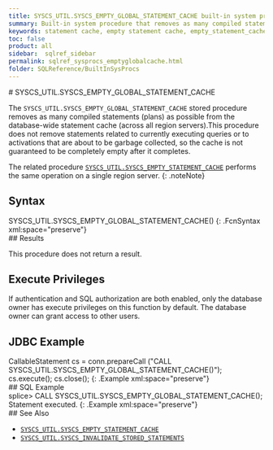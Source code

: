 ```yaml
---
title: SYSCS_UTIL.SYSCS_EMPTY_GLOBAL_STATEMENT_CACHE built-in system procedure
summary: Built-in system procedure that removes as many compiled statements (plans) as possible from the database-wide statement cache (across all region servers).
keywords: statement cache, empty statement cache, empty_statement_cache
toc: false
product: all
sidebar:  sqlref_sidebar
permalink: sqlref_sysprocs_emptyglobalcache.html
folder: SQLReference/BuiltInSysProcs
---
```

<section>
<div class="TopicContent" data-swiftype-index="true" markdown="1">
# SYSCS_UTIL.SYSCS_EMPTY_GLOBAL_STATEMENT_CACHE

The `SYSCS_UTIL.SYSCS_EMPTY_GLOBAL_STATEMENT_CACHE` stored procedure
removes as many compiled statements (plans) as possible from the
database-wide statement cache (across all region servers).This procedure
does not remove statements related to currently executing queries or to
activations that are about to be garbage collected, so the cache is not
guaranteed to be completely empty after it completes.

The related procedure
[`SYSCS_UTIL.SYSCS_EMPTY_STATEMENT_CACHE`](sqlref_sysprocs_emptycache.html) performs
the same operation on a single region server.
{: .noteNote}

## Syntax

<div class="fcnWrapperWide" markdown="1">
    SYSCS_UTIL.SYSCS_EMPTY_GLOBAL_STATEMENT_CACHE()
{: .FcnSyntax xml:space="preserve"}

</div>
## Results

This procedure does not return a result.

## Execute Privileges

If authentication and SQL authorization are both enabled, only the
database owner has execute privileges on this function by default. The
database owner can grant access to other users.

## JDBC Example

<div class="preWrapper" markdown="1">
    CallableStatement cs = conn.prepareCall
      ("CALL SYSCS_UTIL.SYSCS_EMPTY_GLOBAL_STATEMENT_CACHE()");
      cs.execute();
      cs.close();
{: .Example xml:space="preserve"}

</div>
## SQL Example

<div class="preWrapper" markdown="1">
    splice> CALL SYSCS_UTIL.SYSCS_EMPTY_GLOBAL_STATEMENT_CACHE();
    Statement executed.
{: .Example xml:space="preserve"}

</div>
## See Also

* [`SYSCS_UTIL.SYSCS_EMPTY_STATEMENT_CACHE`](sqlref_sysprocs_emptycache.html)
* [`SYSCS_UTIL.SYSCS_INVALIDATE_STORED_STATEMENTS`](sqlref_sysprocs_invalidatestoredstmts.html)

</div>
</section>

